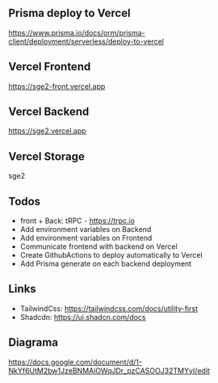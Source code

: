 ## Prisma deploy to Vercel
https://www.prisma.io/docs/orm/prisma-client/deployment/serverless/deploy-to-vercel

## Vercel Frontend
https://sge2-front.vercel.app

## Vercel Backend
https://sge2.vercel.app

## Vercel Storage
sge2

## Todos
- front + Back: tRPC - https://trpc.io
- Add environment variables on Backend
- Add environment variables on Frontend
- Communicate frontend with backend on Vercel
- Create GithubActions to deploy automatically to Vercel
- Add Prisma generate on each backend deployment

## Links
- TailwindCss: https://tailwindcss.com/docs/utility-first
- Shadcdn: https://ui.shadcn.com/docs


## Diagrama
https://docs.google.com/document/d/1-NkYf6UtM2bw1JzeBNMAiOWqJDr_pzCASOOJ32TMYyI/edit